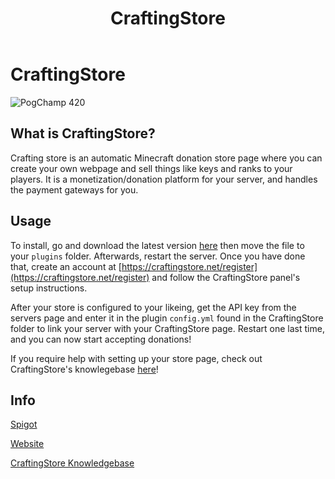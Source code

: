 ﻿---
id: craftingstore
title: CraftingStore
slug: /plugins/craftingstore
hide_title: true
hide_table_of_contents: false
sidebar_label: CraftingStore
description: How to enable donations on your server!
keywords:
  - CraftingStore
  - Bloom.host
  - donations
  - plugins
  - Bloom.host
  - Minecraft
image: https://bloom.host/assets/images/logo.png
---

# **CraftingStore**
![PogChamp 420](https://craftingstore.net/assets/img/logo/dark.png)

## What is CraftingStore?

Crafting store is an automatic Minecraft donation store page where you can create your own webpage and sell things like keys and ranks to your players. It is a monetization/donation platform for your server, and handles the payment gateways for you. 

## Usage
To install, go and download the latest version [here](https://www.spigotmc.org/resources/craftingstore-net-free-minecraft-donation-system-1-16-compatible.31331/) then move the file to your `plugins` folder. Afterwards, restart the server. Once you have done that, create an account at [https://craftingstore.net/register](https://craftingstore.net/register) and follow the CraftingStore panel's setup instructions.

After your store is configured to your likeing, get the API key from the servers page and enter it in the plugin `config.yml` found in the CraftingStore folder to link your server with your CraftingStore page. Restart one last time, and you can now start accepting donations!  

If you require help with setting up your store page, check out CraftingStore's knowlegebase [here](https://help.craftingstore.net/)!  

## Info

[Spigot](https://www.spigotmc.org/resources/craftingstore-net-free-minecraft-donation-system-1-16-compatible.31331/)  

[Website](https://craftingstore.net/)

[CraftingStore Knowledgebase](https://help.craftingstore.net/)
